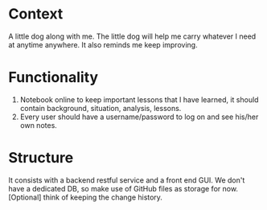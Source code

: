 # Context

A little dog along with me. The little dog will help me carry whatever I need at anytime anywhere. It also reminds me
keep improving.

# Functionality

1. Notebook online to keep important lessons that I have learned, it should contain background, situation, analysis,
   lessons.
2. Every user should have a username/password to log on and see his/her own notes.

# Structure

It consists with a backend restful service and a front end GUI. We don't have a dedicated DB, so make use of GitHub
files as storage for now. [Optional] think of keeping the change history.


